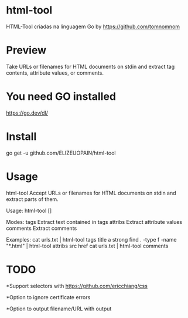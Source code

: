 # html-tool
HTML-Tool criadas na linguagem Go by https://github.com/tomnomnom
# Preview
Take URLs or filenames for HTML documents on stdin and extract tag contents, attribute values, or comments.
# You need GO installed
https://go.dev/dl/
# Install
go get -u github.com/ELIZEUOPAIN/html-tool
# Usage
html-tool 
Accept URLs or filenames for HTML documents on stdin and extract parts of them.

Usage: html-tool <mode> [<args>]

Modes:
	tags <tag-names>        Extract text contained in tags
	attribs <attrib-names>  Extract attribute values
	comments                Extract comments

Examples:
	cat urls.txt | html-tool tags title a strong
	find . -type f -name "*.html" | html-tool attribs src href
	cat urls.txt | html-tool comments
        
# TODO
*Support selectors with https://github.com/ericchiang/css
        
*Option to ignore certificate errors
        
*Option to output filename/URL with output
